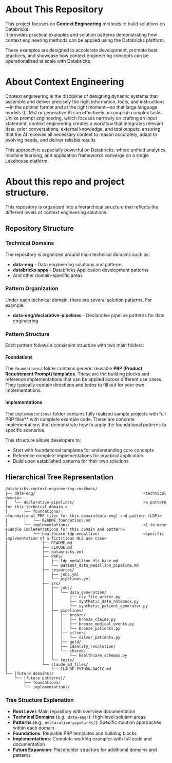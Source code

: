 # About This Repository
This project focuses on **Context Engineering** methods to build solutions on Databricks.  
It provides practical examples and solution patterns demonstrating how context engineering methods can be applied using the Databricks platform.

These examples are designed to accelerate development, promote best practices, and showcase how context engineering concepts can be operationalized at scale with Databricks.

# About Context Engineering

Context engineering is the discipline of designing dynamic systems that assemble and deliver precisely the right information, tools, and instructions—in the optimal format and at the right moment—so that large language models (LLMs) or generative AI can effectively accomplish complex tasks. Unlike prompt engineering, which focuses narrowly on crafting an input statement, context engineering creates a workflow that integrates relevant data, prior conversations, external knowledge, and tool outputs, ensuring that the AI receives all necessary context to reason accurately, adapt to evolving needs, and deliver reliable results

This approach is especially powerful on Databricks, where unified analytics, machine learning, and application frameworks converge on a single Lakehouse platform.


# About this repo and project structure. 

This repository is organized into a hierarchical structure that reflects the different levels of context engineering solutions:

## Repository Structure

### Technical Domains
The repository is organized around main technical domains such as:
- **data-eng** - Data engineering solutions and patterns
- **databricks apps** - Databricks Application development patterns
- And other domain-specific areas

### Pattern Organization
Under each technical domain, there are several solution patterns. For example:
- **data-eng/declarative-pipelines** - Declarative pipeline patterns for data engineering

### Pattern Structure
Each pattern follows a consistent structure with two main folders:

#### Foundations
The `foundations/` folder contains generic reusable **PRP (Product Requirement Prompt) templates**. These are the building blocks and reference implementations that can be applied across different use cases. They typically contain directions and
todos to fill out for your own implementations.

#### Implementations
The `implementations/` folder contains fully realized sample projects with full PRP files** with complete example code. These are concrete implementations that demonstrate how to apply the foundational patterns to specific scenarios.

This structure allows developers to:
- Start with foundational templates for understanding core concepts
- Reference complete implementations for practical application
- Build upon established patterns for their own solutions

## Hierarchical Tree Representation

```
databricks-context-engineering-cookbook/
├── data-eng/                                               <technical domain>
│   └── declarative-pipelines/                              <a pattern for this technical domain >
│       ├── foundations/                                    <foundational PRP files for this domain(data-eng) and pattern (LDP)>
│       │   └── README.foundations.md
│       └── implementations/                                <1 to many example implementations for this domain and pattern>
│           └── healthcare-ldp-medallion/                   <specific implementation of a fictitious HLS use case>
│               ├── README.md
│               ├── CLAUDE.md
│               ├── databricks.yml
│               ├── PRPs/
│               │   ├── ldp_medallion_hls_base.md
│               │   └── patient_data_medallion_pipeline.md
│               ├── resources/
│               │   ├── jobs.yml
│               │   └── pipelines.yml
│               ├── src/
│               │   ├── jobs/
│               │   │   └── data_generation/
│               │   │       ├── csv_file_writer.py
│               │   │       ├── synthetic_data_notebook.py
│               │   │       └── synthetic_patient_generator.py
│               │   ├── pipelines/
│               │   │   ├── bronze/
│               │   │   │   ├── bronze_claims.py
│               │   │   │   ├── bronze_medical_events.py
│               │   │   │   └── bronze_patients.py
│               │   │   ├── silver/
│               │   │   │   └── silver_patients.py
│               │   │   ├── gold/
│               │   │   ├── identity_resolution/
│               │   │   └── shared/
│               │   │       └── healthcare_schemas.py
│               │   └── tests/
│               └── claude_md_files/
│                   └── CLAUDE-PYTHON-BASIC.md
└── [future domains]/
    └── [future patterns]/
        ├── foundations/
        └── implementations/
```

### Tree Structure Explanation

- **Root Level**: Main repository with overview documentation
- **Technical Domains** (e.g., `data-eng/`): High-level solution areas
- **Patterns** (e.g., `declarative-pipelines/`): Specific solution approaches within each domain
- **Foundations**: Reusable PRP templates and building blocks
- **Implementations**: Complete working examples with full code and documentation
- **Future Expansion**: Placeholder structure for additional domains and patterns
